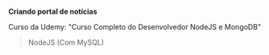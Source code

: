 **Criando portal de notícias**

Curso da Udemy: "Curso Completo do Desenvolvedor NodeJS e MongoDB"

> NodeJS (Com MySQL)
